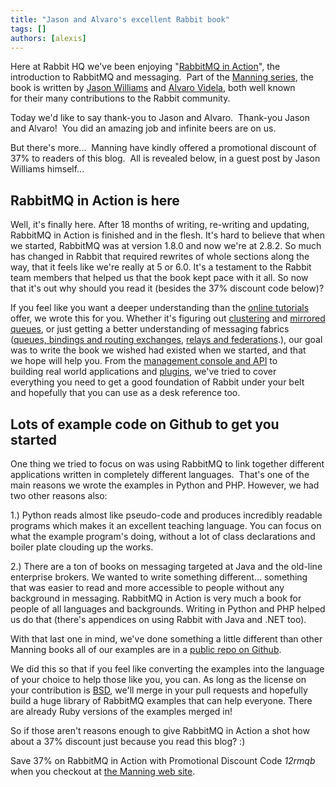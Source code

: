 ```yaml
---
title: "Jason and Alvaro's excellent Rabbit book"
tags: []
authors: [alexis]
---
```


Here at Rabbit HQ we've been enjoying "[RabbitMQ in Action](http://manning.com/videla/)", the introduction to RabbitMQ and messaging.  Part of the [Manning series](http://www.manning.com/), the book is written by [Jason Williams](http://blogs.digitar.com/jjww/) and [Alvaro Videla](http://videlalvaro.github.com/), both well known for their many contributions to the Rabbit community.

Today we'd like to say thank-you to Jason and Alvaro.  Thank-you Jason and Alvaro!  You did an amazing job and infinite beers are on us.

But there's more...  Manning have kindly offered a promotional discount of 37% to readers of this blog.  All is revealed below, in a guest post by Jason Williams himself...

<!-- truncate -->

## RabbitMQ in Action is here

Well, it's finally here. After 18 months of writing, re-writing and updating, RabbitMQ in Action is finished and in the flesh. It's hard to believe that when we started, RabbitMQ was at version 1.8.0 and now we're at 2.8.2. So much has changed in Rabbit that required rewrites of whole sections along the way, that it feels like we're really at 5 or 6.0. It's a testament to the Rabbit team members that helped us that the book kept pace with it all. So now that it's out why should you read it (besides the 37% discount code below)?

If you feel like you want a deeper understanding than the [online tutorials](/docs/tutorials) offer, we wrote this for you. Whether it's figuring out [clustering](/docs/clustering) and [mirrored queues](/docs/ha), or just getting a better understanding of messaging fabrics ([queues, bindings and routing exchanges](/docs/tutorials/amqp-concepts), [relays and federations](/docs/distributed).), our goal was to write the book we wished had existed when we started, and that we hope will help you. From the [management console and API](/docs/management) to building real world applications and [plugins](/docs/plugins), we've tried to cover everything you need to get a good foundation of Rabbit under your belt and hopefully that you can use as a desk reference too.

## Lots of example code on Github to get you started

One thing we tried to focus on was using RabbitMQ to link together different applications written in completely different languages.  That's one of the main reasons we wrote the examples in Python and PHP. However, we had two other reasons also:

1.) Python reads almost like pseudo-code and produces incredibly readable programs which makes it an excellent teaching language. You can focus on what the example program's doing, without a lot of class declarations and boiler plate clouding up the works.

2.) There are a ton of books on messaging targeted at Java and the old-line enterprise brokers. We wanted to write something different... something that was easier to read and more accessible to people without any background in messaging. RabbitMQ in Action is very
much a book for people of all languages and backgrounds. Writing in Python and PHP helped us do that (there's appendices on using Rabbit with Java and .NET too).

With that last one in mind, we've done something a little different than other Manning books all of our examples are in a [public repo on Github](https://github.com/rabbitinaction/sourcecode).

We did this so that if you feel like converting the examples into the language of your choice to help those like you, you can. As long as the license on your contribution is [BSD](http://en.wikipedia.org/wiki/BSD_licenses), we'll merge in your pull requests and hopefully build a huge library of RabbitMQ examples that can help everyone. There are already Ruby versions of the examples merged in!

So if those aren't reasons enough to give RabbitMQ in Action a shot how about a 37% discount just because you read this blog? :)

Save 37% on RabbitMQ in Action with Promotional Discount Code *12rmqb* when you checkout at [the Manning web site](http://manning.com/videla).
